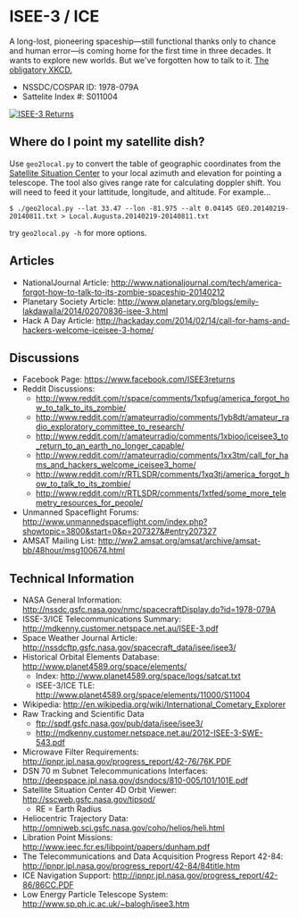 ISEE-3 / ICE
============

A long-lost, pioneering spaceship—still functional thanks only to chance and human error—is coming home for the first time in three decades. It wants to explore new worlds. But we've forgotten how to talk to it. [The obligatory XKCD.](https://xkcd.com/1337/)

* NSSDC/COSPAR ID:	1978-079A
* Sattelite Index #:	S011004

[![ISEE-3 Returns](http://img.youtube.com/vi/t2YRxdpjce0/0.jpg)](http://www.youtube.com/watch?v=t2YRxdpjce0)

Where do I point my satellite dish?
-----------------------------------
Use `geo2local.py` to convert the table of geographic coordinates from the [Satellite Situation Center](http://sscweb.gsfc.nasa.gov/tipsod/) to your local azimuth and elevation for pointing a telescope. The tool also gives range rate for calculating doppler shift. You will need to feed it your lattitude, longitude, and altitude. For example...
```
$ ./geo2local.py --lat 33.47 --lon -81.975 --alt 0.04145 GEO.20140219-20140811.txt > Local.Augusta.20140219-20140811.txt
```
try `geo2local.py -h` for more options.

Articles
--------
* NationalJournal Article: http://www.nationaljournal.com/tech/america-forgot-how-to-talk-to-its-zombie-spaceship-20140212
* Planetary Society Article: http://www.planetary.org/blogs/emily-lakdawalla/2014/02070836-isee-3.html
* Hack A Day Article: http://hackaday.com/2014/02/14/call-for-hams-and-hackers-welcome-iceisee-3-home/

Discussions
-----------
* Facebook Page: https://www.facebook.com/ISEE3returns
* Reddit Discussions:
	+ http://www.reddit.com/r/space/comments/1xpfug/america_forgot_how_to_talk_to_its_zombie/
	+ http://www.reddit.com/r/amateurradio/comments/1yb8dt/amateur_radio_exploratory_committee_to_research/
	+ http://www.reddit.com/r/amateurradio/comments/1xbioo/iceisee3_to_return_to_an_earth_no_longer_capable/
	+ http://www.reddit.com/r/amateurradio/comments/1xx3tm/call_for_hams_and_hackers_welcome_iceisee3_home/
	+ http://www.reddit.com/r/RTLSDR/comments/1xq3tj/america_forgot_how_to_talk_to_its_zombie/
	+ http://www.reddit.com/r/RTLSDR/comments/1xtfed/some_more_telemetry_resources_for_people/
* Unmanned Spaceflight Forums: http://www.unmannedspaceflight.com/index.php?showtopic=3800&start=0&p=207327&#entry207327
* AMSAT Mailing List: http://ww2.amsat.org/amsat/archive/amsat-bb/48hour/msg100674.html

Technical Information
---------------------
* NASA General Information: http://nssdc.gsfc.nasa.gov/nmc/spacecraftDisplay.do?id=1978-079A
* ISSE-3/ICE Telecommunications Summary: http://mdkenny.customer.netspace.net.au/ISEE-3.pdf
* Space Weather Journal Article: http://nssdcftp.gsfc.nasa.gov/spacecraft_data/isee/isee3/
* Historical Orbital Elements Database: http://www.planet4589.org/space/elements/
	+ Index: http://www.planet4589.org/space/logs/satcat.txt
	+ ISEE-3/ICE TLE: http://www.planet4589.org/space/elements/11000/S11004
* Wikipedia: http://en.wikipedia.org/wiki/International_Cometary_Explorer
* Raw Tracking and Scientific Data
	+ ftp://spdf.gsfc.nasa.gov/pub/data/isee/isee3/
	+ http://mdkenny.customer.netspace.net.au/2012-ISEE-3-SWE-543.pdf
* Microwave Filter Requirements: http://ipnpr.jpl.nasa.gov/progress_report/42-76/76K.PDF
* DSN 70 m Subnet Telecommunications Interfaces: http://deepspace.jpl.nasa.gov/dsndocs/810-005/101/101E.pdf
* Satellite Situation Center 4D Orbit Viewer: http://sscweb.gsfc.nasa.gov/tipsod/
	+ RE = Earth Radius
* Heliocentric Trajectory Data: http://omniweb.sci.gsfc.nasa.gov/coho/helios/heli.html
* Libration Point Missions: http://www.ieec.fcr.es/libpoint/papers/dunham.pdf
* The Telecommunications and Data Acquisition Progress Report 42-84: http://ipnpr.jpl.nasa.gov/progress_report/42-84/84title.htm
* ICE Navigation Support: http://ipnpr.jpl.nasa.gov/progress_report/42-86/86CC.PDF
* Low Energy Particle Telescope System: http://www.sp.ph.ic.ac.uk/~balogh/isee3.htm


